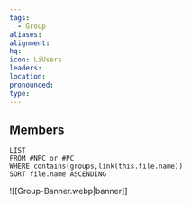 ```yaml
---
tags:
  - Group
aliases: 
alignment: 
hq: 
icon: LiUsers
leaders: 
location: 
pronounced: 
type:
---
```

## Members

```dataview
LIST
FROM #NPC or #PC 
WHERE contains(groups,link(this.file.name))
SORT file.name ASCENDING
```
![[Group-Banner.webp|banner]]
